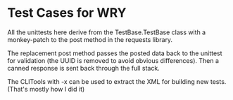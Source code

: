 # Test Cases for WRY

All the unittests here derive from the TestBase.TestBase class with a
monkey-patch to the post method in the requests library.

The replacement post method passes the posted data back to the unittest for
validation (the UUID is removed to avoid obvious differences). Then a canned
response is sent back through the full stack.

The CLITools with -x can be used to extract the XML for building new tests.
(That's mostly how I did it)
